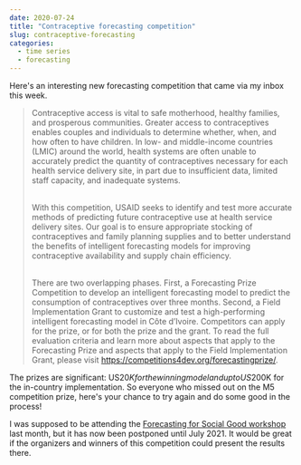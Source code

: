 ```yaml
---
date: 2020-07-24
title: "Contraceptive forecasting competition"
slug: contraceptive-forecasting
categories:
  - time series
  - forecasting
---
```


Here's an interesting new forecasting competition that came via my inbox this week.

> Contraceptive access is vital to safe motherhood, healthy families, and prosperous communities. Greater access to contraceptives enables couples and individuals to determine whether, when, and how often to have children. In low- and middle-income countries (LMIC) around the world, health systems are often unable to accurately predict the quantity of contraceptives necessary for each health service delivery site, in part due to insufficient data, limited staff capacity, and inadequate systems.<br><br>
>
> With this competition, USAID seeks to identify and test more accurate methods of predicting future contraceptive use at health service delivery sites. Our goal is to ensure appropriate stocking of contraceptives and family planning supplies and to better understand the benefits of intelligent forecasting models for improving contraceptive availability and supply chain efficiency.<br><br>
>
> There are two overlapping phases. First, a Forecasting Prize Competition to develop an intelligent forecasting model to predict the consumption of contraceptives over three months. Second, a Field Implementation Grant to customize and test a high-performing intelligent forecasting model in Côte d’Ivoire. Competitors can apply for the prize, or for both the prize and the grant. To read the full evaluation criteria and learn more about aspects that apply to the Forecasting Prize and aspects that apply to the Field Implementation Grant, please visit https://competitions4dev.org/forecastingprize/.

The prizes are significant: US$20K for the winning model and up to US$200K for the in-country implementation. So everyone who missed out on the M5 competition prize, here's your chance to try again and do some good in the process!

I was supposed to be attending the [Forecasting for Social Good workshop](https://www.f4sg.org/) last month, but it has now been postponed until July 2021. It would be great if the organizers and winners of this competition could present the results there.

